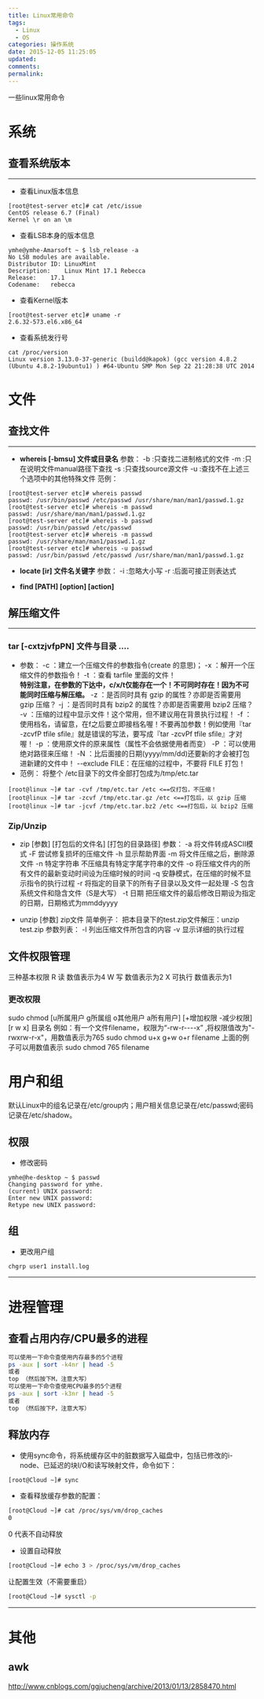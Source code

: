 ```yaml
---
title: Linux常用命令
tags:
  - Linux
  - OS
categories: 操作系统
date: 2015-12-05 11:25:05
updated:
comments:
permalink:
---
```



一些linux常用命令

<!--more-->

# 系统

## 查看系统版本

***
* 查看Linux版本信息
```shell
[root@test-server etc]# cat /etc/issue
CentOS release 6.7 (Final)
Kernel \r on an \m
```

* 查看LSB本身的版本信息
```shell
ymhe@ymhe-Amarsoft ~ $ lsb_release -a
No LSB modules are available.
Distributor ID:	LinuxMint
Description:	Linux Mint 17.1 Rebecca
Release:	17.1
Codename:	rebecca
```

* 查看Kernel版本
```shell
[root@test-server etc]# uname -r
2.6.32-573.el6.x86_64
```

* 查看系统发行号
```shell
cat /proc/version
Linux version 3.13.0-37-generic (buildd@kapok) (gcc version 4.8.2 (Ubuntu 4.8.2-19ubuntu1) ) #64-Ubuntu SMP Mon Sep 22 21:28:38 UTC 2014
```
# 文件
## 查找文件
***
* **whereis [-bmsu] 文件或目录名**
参数：
-b  :只查找二进制格式的文件
-m  :只在说明文件manual路径下查找
-s  :只查找source源文件
-u  :查找不在上述三个选项中的其他特殊文件
范例：
```shell
[root@test-server etc]# whereis passwd
passwd: /usr/bin/passwd /etc/passwd /usr/share/man/man1/passwd.1.gz
[root@test-server etc]# whereis -m passwd
passwd: /usr/share/man/man1/passwd.1.gz
[root@test-server etc]# whereis -b passwd
passwd: /usr/bin/passwd /etc/passwd
[root@test-server etc]# whereis -m passwd
passwd: /usr/share/man/man1/passwd.1.gz
[root@test-server etc]# whereis -u passwd
passwd: /usr/bin/passwd /etc/passwd /usr/share/man/man1/passwd.1.gz
```
* **locate [ir] 文件名关键字**
参数：
-i  :忽略大小写
-r  :后面可接正则表达式

* **find [PATH] [option] [action]**

## 解压缩文件
***
### tar [-cxtzjvfpPN] 文件与目录 ....
* 参数：
-c ：建立一个压缩文件的参数指令(create 的意思)；
-x ：解开一个压缩文件的参数指令！
-t ：查看 tarfile 里面的文件！  
**特别注意，在参数的下达中，c/x/t仅能存在一个！不可同时存在！因为不可能同时压缩与解压缩。**
-z ：是否同时具有 gzip 的属性？亦即是否需要用 gzip 压缩？
-j ：是否同时具有 bzip2 的属性？亦即是否需要用 bzip2 压缩？
-v ：压缩的过程中显示文件！这个常用，但不建议用在背景执行过程！
-f ：使用档名，请留意，在f之后要立即接档名喔！不要再加参数！例如使用『tar -zcvfP tfile sfile』就是错误的写法，要写成『tar -zcvPf tfile sfile』才对喔！
-p ：使用原文件的原来属性（属性不会依据使用者而变）
-P ：可以使用绝对路径来压缩！
-N ：比后面接的日期(yyyy/mm/dd)还要新的才会被打包进新建的文件中！
--exclude FILE：在压缩的过程中，不要将 FILE 打包！
* 范例：
将整个 /etc目录下的文件全部打包成为/tmp/etc.tar
```shell
[root@linux ~]# tar -cvf /tmp/etc.tar /etc <==仅打包，不压缩！
[root@linux ~]# tar -zcvf /tmp/etc.tar.gz /etc <==打包后，以 gzip 压缩
[root@linux ~]# tar -jcvf /tmp/etc.tar.bz2 /etc <==打包后，以 bzip2 压缩
```


### Zip/Unzip
* zip [参数] [打包后的文件名] [打包的目录路径]
参数：
-a 将文件转成ASCII模式
-F 尝试修复损坏的压缩文件
-h 显示帮助界面
-m 将文件压缩之后，删除源文件
-n 特定字符串 不压缩具有特定字尾字符串的文件
-o 将压缩文件内的所有文件的最新变动时间设为压缩时候的时间
-q 安静模式，在压缩的时候不显示指令的执行过程
-r 将指定的目录下的所有子目录以及文件一起处理
-S 包含系统文件和隐含文件（S是大写）
-t 日期 把压缩文件的最后修改日期设为指定的日期，日期格式为mmddyyyy

* unzip [参数] zip文件
简单例子：
把本目录下的test.zip文件解压：unzip test.zip
参数列表：
-l 列出压缩文件所包含的内容
-v 显示详细的执行过程

## 文件权限管理

三种基本权限
R           读         数值表示为4
W          写         数值表示为2
X           可执行  数值表示为1

### 更改权限
sudo chmod [u所属用户  g所属组  o其他用户  a所有用户]  [+增加权限  -减少权限]  [r  w  x]   目录名
例如：有一个文件filename，权限为“-rw-r----x” ,将权限值改为"-rwxrw-r-x"，用数值表示为765
sudo chmod u+x g+w o+r  filename
上面的例子可以用数值表示
sudo chmod 765 filename


# 用户和组
默认Linux中的组名记录在/etc/group内；用户相关信息记录在/etc/passwd;密码记录在/etc/shadow。

## 权限

- 修改密码

``` Shell
ymhe@he-desktop ~ $ passwd
Changing password for ymhe.
(current) UNIX password:
Enter new UNIX password:
Retype new UNIX password:
```

## 组

- 更改用户组
``` Shell
chgrp user1 install.log
```

----

# 进程管理

## 查看占用内存/CPU最多的进程
```bash
可以使用一下命令查使用内存最多的5个进程
ps -aux | sort -k4nr | head -5
或者
top （然后按下M，注意大写）
可以使用一下命令查使用CPU最多的5个进程
ps -aux | sort -k3nr | head -5
或者
top （然后按下P，注意大写）
```

## 释放内存

- 使用sync命令，将系统缓存区中的脏数据写入磁盘中，包括已修改的i-node、已延迟的块I/O和读写映射文件，命令如下：

```bash
[root@Cloud ~]# sync
```

- 查看释放缓存参数的配置：

```bash
[root@Cloud ~]# cat /proc/sys/vm/drop_caches
0
```

0 代表不自动释放

- 设置自动释放

```bash
[root@Cloud ~]# echo 3 > /proc/sys/vm/drop_caches
```

让配置生效（不需要重启）

```bash
[root@Cloud ~]# sysctl -p
```


----

# 其他

## awk

http://www.cnblogs.com/ggjucheng/archive/2013/01/13/2858470.html
